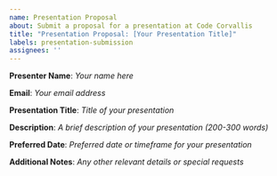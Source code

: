 ```yaml
---
name: Presentation Proposal
about: Submit a proposal for a presentation at Code Corvallis
title: "Presentation Proposal: [Your Presentation Title]"
labels: presentation-submission
assignees: ''
---
```


**Presenter Name**:
_Your name here_

**Email**:
_Your email address_

**Presentation Title**:
_Title of your presentation_

**Description**:
_A brief description of your presentation (200-300 words)_

**Preferred Date**:
_Preferred date or timeframe for your presentation_

**Additional Notes**:
_Any other relevant details or special requests_
